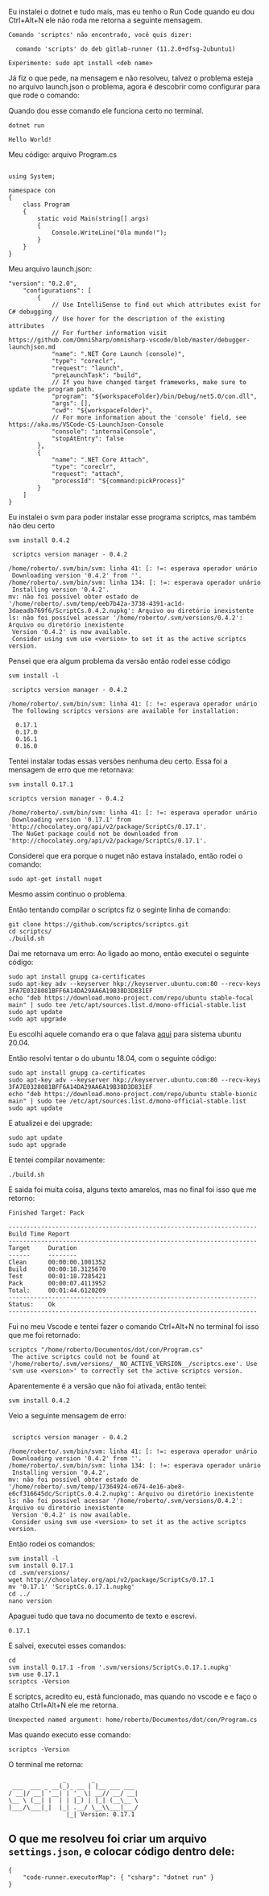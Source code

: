 Eu instalei o dotnet e tudo mais, mas eu tenho o Run Code quando eu dou Ctrl+Alt+N ele não roda me retorna a seguinte mensagem.

```
Comando 'scriptcs' não encontrado, você quis dizer:

  comando 'scripts' do deb gitlab-runner (11.2.0+dfsg-2ubuntu1)

Experimente: sudo apt install <deb name>

```
Já fiz o que pede, na mensagem e não resolveu, talvez o problema esteja no arquivo launch.json o problema, agora é descobrir como configurar para que rode o comando: 

Quando dou esse comando ele funciona certo no terminal.
```
dotnet run
```

```
Hello World!
```

Meu código:
arquivo Program.cs

```

using System;

namespace con
{
    class Program
    {
        static void Main(string[] args)
        {
            Console.WriteLine("Ola mundo!");
        }
    }
}
```

Meu arquivo launch.json:
```
"version": "0.2.0",
    "configurations": [
        {
            // Use IntelliSense to find out which attributes exist for C# debugging
            // Use hover for the description of the existing attributes
            // For further information visit https://github.com/OmniSharp/omnisharp-vscode/blob/master/debugger-launchjson.md
            "name": ".NET Core Launch (console)",
            "type": "coreclr",
            "request": "launch",
            "preLaunchTask": "build",
            // If you have changed target frameworks, make sure to update the program path.
            "program": "${workspaceFolder}/bin/Debug/net5.0/con.dll",
            "args": [],
            "cwd": "${workspaceFolder}",
            // For more information about the 'console' field, see https://aka.ms/VSCode-CS-LaunchJson-Console
            "console": "internalConsole",
            "stopAtEntry": false
        },
        {
            "name": ".NET Core Attach",
            "type": "coreclr",
            "request": "attach",
            "processId": "${command:pickProcess}"
        }
    ]
}

```

Eu instalei o svm para poder instalar esse programa scriptcs, mas também não deu certo

```
svm install 0.4.2

 scriptcs version manager - 0.4.2 

/home/roberto/.svm/bin/svm: linha 41: [: !=: esperava operador unário
 Downloading version '0.4.2' from ''. 
/home/roberto/.svm/bin/svm: linha 134: [: !=: esperava operador unário
 Installing version '0.4.2'. 
mv: não foi possível obter estado de '/home/roberto/.svm/temp/eeb7b42a-3738-4391-ac1d-3daeadb769f6/ScriptCs.0.4.2.nupkg': Arquivo ou diretório inexistente
ls: não foi possível acessar '/home/roberto/.svm/versions/0.4.2': Arquivo ou diretório inexistente
 Version '0.4.2' is now available. 
 Consider using svm use <version> to set it as the active scriptcs version.
```

Pensei que era algum problema da versão então rodei esse código

```
svm install -l

 scriptcs version manager - 0.4.2 

/home/roberto/.svm/bin/svm: linha 41: [: !=: esperava operador unário
 The following scriptcs versions are available for installation:
 
  0.17.1
  0.17.0
  0.16.1
  0.16.0

```

Tentei instalar todas essas versões nenhuma deu certo.
Essa foi a mensagem de erro que me retornava:

```
svm install 0.17.1

scriptcs version manager - 0.4.2 

/home/roberto/.svm/bin/svm: linha 41: [: !=: esperava operador unário
 Downloading version '0.17.1' from 'http://chocolatey.org/api/v2/package/ScriptCs/0.17.1'. 
 The NuGet package could not be downloaded from 'http://chocolatey.org/api/v2/package/ScriptCs/0.17.1'. 

```

Considerei que era porque o nuget não estava instalado, então rodei o comando:

```
sudo apt-get install nuget
```

Mesmo assim continuo o problema. 

Então tentando compilar o scriptcs fiz o seginte linha de comando:

```
git clone https://github.com/scriptcs/scriptcs.git
cd scriptcs/
./build.sh
```

Daí me retornava um erro:
Ao ligado ao mono, então executei o seguinte código:

```
sudo apt install gnupg ca-certificates
sudo apt-key adv --keyserver hkp://keyserver.ubuntu.com:80 --recv-keys 3FA7E0328081BFF6A14DA29AA6A19B38D3D831EF
echo "deb https://download.mono-project.com/repo/ubuntu stable-focal main" | sudo tee /etc/apt/sources.list.d/mono-official-stable.list
sudo apt update
sudo apt upgrade
```
Eu escolhi aquele comando era o que falava [aqui](https://www.mono-project.com/download/stable/) para sistema ubuntu 20.04.

Então resolvi tentar o do ubuntu 18.04, com o seguinte código:

```
sudo apt install gnupg ca-certificates
sudo apt-key adv --keyserver hkp://keyserver.ubuntu.com:80 --recv-keys 3FA7E0328081BFF6A14DA29AA6A19B38D3D831EF
echo "deb https://download.mono-project.com/repo/ubuntu stable-bionic main" | sudo tee /etc/apt/sources.list.d/mono-official-stable.list
sudo apt update
```
E atualizei e dei upgrade:

```
sudo apt update
sudo apt upgrade
```

E tentei compilar novamente:

```
./build.sh
```

E saida foi muita coisa, alguns texto amarelos, mas no final foi isso que me retorno:

```
Finished Target: Pack

---------------------------------------------------------------------
Build Time Report
---------------------------------------------------------------------
Target     Duration
------     --------
Clean      00:00:00.1001352
Build      00:00:18.3125670
Test       00:01:18.7285421
Pack       00:00:07.4113952
Total:     00:01:44.6120209
---------------------------------------------------------------------
Status:    Ok
---------------------------------------------------------------------

```

Fui no meu Vscode e tentei fazer o comando Ctrl+Alt+N no terminal foi isso que me foi retornado:

```
scriptcs "/home/roberto/Documentos/dot/con/Program.cs"
 The active scriptcs could not be found at '/home/roberto/.svm/versions/__NO_ACTIVE_VERSION__/scriptcs.exe'. Use 'svm use <version>' to correctly set the active scriptcs version.
```

Aparentemente é a versão que não foi ativada, então tentei:

```
svm install 0.4.2
```

Veio a seguinte mensagem de erro:

```

 scriptcs version manager - 0.4.2 

/home/roberto/.svm/bin/svm: linha 41: [: !=: esperava operador unário
 Downloading version '0.4.2' from ''. 
/home/roberto/.svm/bin/svm: linha 134: [: !=: esperava operador unário
 Installing version '0.4.2'. 
mv: não foi possível obter estado de '/home/roberto/.svm/temp/17364924-e674-4e16-abe8-e6cf316645dc/ScriptCs.0.4.2.nupkg': Arquivo ou diretório inexistente
ls: não foi possível acessar '/home/roberto/.svm/versions/0.4.2': Arquivo ou diretório inexistente
 Version '0.4.2' is now available. 
 Consider using svm use <version> to set it as the active scriptcs version.
```

Então rodei os comandos:

```
svm install -l
svm install 0.17.1
cd .svm/versions/
wget http://chocolatey.org/api/v2/package/ScriptCs/0.17.1
mv '0.17.1' 'ScriptCs.0.17.1.nupkg'
cd ../
nano version
``` 

Apaguei tudo que tava no documento de texto e escrevi. 
```
0.17.1
```
E salvei, executei esses comandos:

```
cd
svm install 0.17.1 -from '.svm/versions/ScriptCs.0.17.1.nupkg'
svm use 0.17.1
scriptcs -Version
```

E scriptcs, acredito eu, está funcionado, mas quando no vscode e e faço o atalho Ctrl+Alt+N ele me retorna.

```
Unexpected named argument: home/roberto/Documentos/dot/con/Program.cs
```
Mas quando executo esse comando:

```
scriptcs -Version
```

O terminal me retorna:

```
               _       _
 ___  ___ _ __(_)_ __ | |__ ___ ___
/ __|/ __| '__| | '_ \| __// __/ __|
\__ \ (__| |  | | |_) | |_| (__\__ \
|___/\___|_|  |_| .__/ \__\\___|___/
                |_| Version: 0.17.1
```


## O que me resolveu foi criar um arquivo `settings.json`, e colocar código dentro dele:


```
{
    "code-runner.executorMap": { "csharp": "dotnet run" }
}

```
